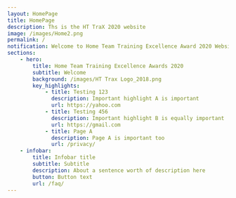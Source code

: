 ```yaml
---
layout: HomePage
title: HomePage
description: Ths is the HT TraX 2020 website
image: /images/Home2.png
permalink: /
notification: Welcome to Home Team Training Excellence Award 2020 Website ! 
sections:
    - hero:
        title: Home Team Training Excellence Awards 2020 
        subtitle: Welcome
        background: /images/HT Trax Logo_2018.png
        key_highlights:
            - title: Testing 123
              description: Important highlight A is important
              url: https://yahoo.com
            - title: Testing 456
              description: Important highlight B is equally important
              url: https://gmail.com
            - title: Page A
              description: Page A is important too
              url: /privacy/
    - infobar:
        title: Infobar title
        subtitle: Subtitle
        description: About a sentence worth of description here
        button: Button text
        url: /faq/
---
```

